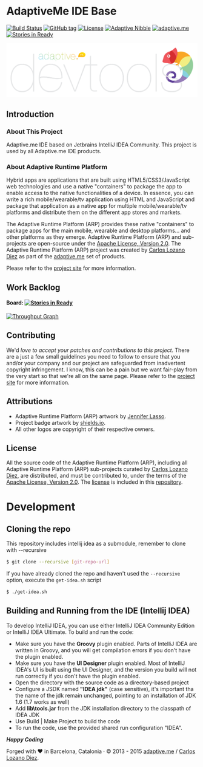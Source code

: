 # AdaptiveMe IDE Base
[![Build Status](https://travis-ci.org/AdaptiveMe/adaptive-ide-base.svg?branch=master)](https://travis-ci.org/AdaptiveMe/adaptive-ide-base)
[![GitHub tag](https://img.shields.io/github/tag/AdaptiveMe/adaptive-ide-base.svg)](https://github.com/AdaptiveMe/adaptive-ide-base) [![License](https://img.shields.io/badge/license-apache%202-blue.svg)](https://raw.githubusercontent.com/AdaptiveMe/adaptive-arp-api/master/LICENSE) 
[![Adaptive Nibble](https://img.shields.io/badge/ide-base-brightgreen.svg)](https://github.com/AdaptiveMe/adaptive-ide-base)  [![adaptive.me](https://img.shields.io/badge/adaptive-me-fdcb0e.svg)](http://adaptive.me) [![Stories in Ready](https://badge.waffle.io/AdaptiveMe/adaptive-ide-base.svg?label=ready&title=Ready)](http://waffle.io/AdaptiveMe/adaptive-ide-base)

[![Adaptive Tools](https://raw.githubusercontent.com/AdaptiveMe/AdaptiveMe.github.io/master/assets/logos/normal/Logo-adaptive-devtools.png)](#)


## Introduction

### About This Project

Adaptive.me IDE based on Jetbrains IntelliJ IDEA Community. This project is used by all Adaptive.me IDE products.


### About Adaptive Runtime Platform

Hybrid apps are applications that are built using HTML5/CSS3/JavaScript web technologies and use a native "containers" to package the app to enable access to the native functionalities of a device. In essence, you can write a rich mobile/wearable/tv application using HTML and JavaScript and package that application as a native app for multiple mobile/wearable/tv platforms and distribute them on the different app stores and markets.

The Adaptive Runtime Platform (ARP) provides these native "containers" to package apps for the main mobile, wearable and desktop platforms... and other platforms as they emerge. Adaptive Runtime Platform (ARP) and sub-projects are open-source under the [Apache License, Version 2.0](http://www.apache.org/licenses/LICENSE-2.0.html). The Adaptive Runtime Platform (ARP) project was created by [Carlos Lozano Diez](https://github.com/carloslozano) as part of the [adaptive.me](http://adaptive.me) set of products.

Please refer to the [project site](http://adaptiveme.github.io) for more information.

## Work Backlog

#### Board: [![Stories in Ready](https://badge.waffle.io/AdaptiveMe/adaptive-arp-api-lib-java.svg?label=ready&title=Ready)](https://waffle.io/AdaptiveMe/adaptive-arp-api-lib-java)

[![Throughput Graph](https://graphs.waffle.io/AdaptiveMe/adaptive-arp-api-lib-java/throughput.svg)](https://waffle.io/AdaptiveMe/adaptive-arp-api-lib-java/metrics)

## Contributing

We'd *love to accept your patches and contributions to this project*.  There are a just a few small guidelines you need to follow to ensure that you and/or your company and our project are safeguarded from inadvertent copyright infringement. I know, this can be a pain but we want fair-play from the very start so that we're all on the same page. Please refer to the [project site](http://adaptiveme.github.io) for more information.

## Attributions

* Adaptive Runtime Platform (ARP) artwork by [Jennifer Lasso](https://github.com/Jlassob).
* Project badge artwork by [shields.io](http://shields.io/).
* All other logos are copyright of their respective owners.

## License
All the source code of the Adaptive Runtime Platform (ARP), including all Adaptive Runtime Platform (ARP) sub-projects curated by [Carlos Lozano Diez](https://github.com/carloslozano), are distributed, and must be contributed to, under the terms of the [Apache License, Version 2.0](http://www.apache.org/licenses/LICENSE-2.0.html). The [license](https://raw.githubusercontent.com/AdaptiveMe/adaptive-arp-api/master/LICENSE) is included in this [repository](https://raw.githubusercontent.com/AdaptiveMe/adaptive-arp-api/master/LICENSE).

# Development

## Cloning the repo
This repository includes intellij idea as a submodule, remember to clone with --recursive


```sh
$ git clone --recursive [git-repo-url]
```

If you have already cloned the repo and haven't used the ``--recursive`` option, execute the ``get-idea.sh`` script

```sh
$ ./get-idea.sh
```

## Building and Running from the IDE (Intellij IDEA)

To develop IntelliJ IDEA, you can use either IntelliJ IDEA Community Edition or IntelliJ IDEA Ultimate. To build and run the code:

 - Make sure you have the **Groovy** plugin enabled. Parts of IntelliJ IDEA are written in Groovy, and you will get compilation errors if you don't have the plugin enabled.
 - Make sure you have the **UI Designer** plugin enabled. Most of IntelliJ IDEA's UI is built using the UI Designer, and the version you build will not run correctly if you don't have the plugin enabled.
 - Open the directory with the source code as a directory-based project
 - Configure a JSDK named **"IDEA jdk"** (case sensitive), it's important tha the name of the jdk remain unchanged, pointing to an installation of JDK 1.6 (1.7 works as well)
 - Add **lib\tools.jar** from the JDK installation directory to the classpath of IDEA JDK
 - Use Build | Make Project to build the code
 - To run the code, use the provided shared run configuration "IDEA".

***Happy Coding***

Forged with :heart: in Barcelona, Catalonia · © 2013 - 2015 [adaptive.me](http://adaptive.me) / [Carlos Lozano Diez](http://google.com/+CarlosLozano).